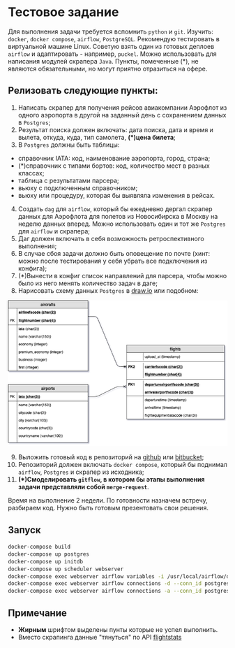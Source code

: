 
# Тестовое задание

Для выполнения задачи требуется вспомнить `python` и `git`. 
Изучить: `docker`, `docker compose`, `airflow`, `PostgreSQL`. Рекомендую тестировать в виртуальной машине Linux.
Cоветую взять один из готовых деплоев `airflow` и адаптировать - например, `puckel`.
Можно использовать для написания модулей скрапера `Java`.
Пункты, помеченные (*), не являются обязательными, но могут приятно отразиться на офере.

## Релизовать следующие пункты:
1. Написать скрапер для получения рейсов авиакомпании Аэрофлот из одного аэропорта в другой на заданный день с сохранением данных в `Postgres`;
2. Результат поиска должен включать: дата поиска, дата и время и вылета, откуда, куда, тип самолета, **(*)цена билета**;
3. В `Postgres` должны быть таблицы:
  - справочник IATA: код, наименование аэропорта, город, страна;
  - (*)справочник с типами бортов: код, количество мест в разных классах;
  - таблица с результатами парсера;
  - вьюху с подключенным справочником;
  - вьюху или процедуру, которая бы выявляла изменения в рейсах.
4. Создать `dag` для `airflow`, который бы ежедневно дергал скрапер данных для Аэрофлота для полетов из Новосибирска в Москву на неделю данных вперед. Можно использовать один и тот же `Postgres` для `airflow` и скрапера;
5. Даг должен включать в себя возможность ретроспективного выполнения;
6. В случае сбоя задачи должно быть оповещение по почте (хинт: можно после тестирования у себя убрать все подключения из конфига);
7. (*)Вынести в конфиг список направлений для парсера, чтобы можно было из него менять количество задач в даге;
8. Нарисовать схему данных `Postgres` в [draw.io](https://www.draw.io/) или подобном:


 ![Database diagram](docs/img/db_diagram.png)
 
9. Выложить готовый код в репозиторий на [github](https://github.com/) или [bitbucket](https://bitbucket.org/);
10. Репозиторий должен включать `docker compose`, который бы поднимал `airflow`, `Postgres` и скрапер из исходника;
11. **(*)Смоделировать `gitflow`, в котором бы этапы выполнения задачи представляли собой `merge-request`**.

Время на выполнение 2 недели. По готовности назначем встречу, разбираем код. Нужно быть готовым презентовать свои решения.

## Запуск

```bash
docker-compose build
docker-compose up postgres
docker-compose up initdb
docker-compose up scheduler webserver
docker-compose exec webserver airflow variables -i /usr/local/airflow/dags/config/variables.json
docker-compose exec webserver airflow connections -d --conn_id postgres_default
docker-compose exec webserver airflow connections -a --conn_id postgres_default --conn_type postgres --conn_host postgres --conn_schema airflow --conn_login airflow --conn_password airflow --conn_port 5432
```
## Примечание
  - **Жирным** шрифтом выделены пунты которые не успел выполнить. 
  - Вместо скрапинга данные "тянуться" по API [flightstats](https://developer.flightstats.com/api-docs/how_to)